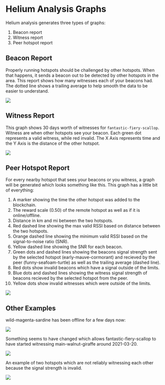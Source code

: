 # Helium Analysis Graphs

Helium analysis generates three types of graphs:

 1. Beacon report
 1. Witness report
 1. Peer hotspot report

## Beacon Report

Properly running hotspots should be challenged by other hotspots.  When
that happens, it sends a beacon out to be detected by other hotspots in 
the area.  This report shows how many witnesses each of your beacons 
had.  The dotted line shows a trailing average to help smooth the data
to be easier to understand.

![](https://user-images.githubusercontent.com/1075352/113659393-c6b47080-9656-11eb-832b-8499199c5342.png)


## Witness Report

This graph shows 30 days worth of witnesses for `fantastic-fiery-scallop`.
Witness are when other hotspots see your beacon.  Each green dot represents
a valid witness, while red invalid.  The X Axis represents time and the Y
Axis is the distance of the other hotspot.

![](https://user-images.githubusercontent.com/1075352/113659402-cb792480-9656-11eb-8f6c-3508c0a72275.png)

## Peer Hotspot Report

For every nearby hotspot that sees your beacons or you witness, a graph will
be generated which looks something like this.  This graph has a little bit
of everything:

 1. A marker showing the time the other hotspot was added to the blockchain.
 1. The reward scale (0.50) of the remote hotspot as well as if it is online/offline.
 1. Distance in km and mi between the two hotspots.
 1. Red dashed line showing the max valid RSSI based on distance between the two
    hotspots.
 1. Orange dashed line showing the minimum valid RSSI based on the signal-to-noise
    ratio (SNR).
 1. Yellow dashed line showing the SNR for each beacon.
 1. Green dots and dashed lines showing the beacons signal strength sent by the 
    selected hotspot (early-mauve-cormorant) and recieved by the peer 
    (funny-seafoam-turtle) as well as the trailing average (dashed line). 
 1. Red dots show invalid beacons which have a signal outside of the limits.
 1. Blue dots and dashed lines showing the witness signal strength of beacons
    recieved by the selected hotspot from the peer.  
 1. Yellow dots show invalid witnesses which were outside of the limits.

![](https://user-images.githubusercontent.com/1075352/113659331-a684b180-9656-11eb-9321-e8e3c1a53563.png)

## Other Examples

wild-magenta-sardine has been offline for a few days now:

![](https://user-images.githubusercontent.com/1075352/113659882-dbddcf00-9657-11eb-8fe8-99599e66fed8.png)

Something seems to have changed which allows fantastic-fiery-scallop to have
started witnessing main-walnut-giraffe around 2021-03-20.

![](https://user-images.githubusercontent.com/1075352/113659861-d1233a00-9657-11eb-9409-70af2c7d9d7b.png)

An example of two hotspots which are not reliably witnessing each other because
the signal strength is invalid.

![](https://user-images.githubusercontent.com/1075352/113659746-902b2580-9657-11eb-9559-f95f86c57e52.png)
